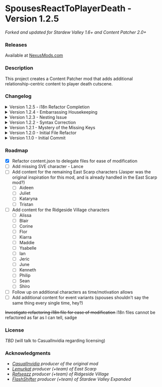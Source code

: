 # SpousesReactToPlayerDeath - Version 1.2.5
_Forked and updated for Stardew Valley 1.6+ and Content Patcher 2.0+_

### Releases
Available at [NexusMods.com]

### Description
This project creates a Content Patcher mod that adds additional relationship-centric content to player death cutscene.

### Changelog
<details>
  <summary>Version 1.2.5 - i18n Refactor Completion</summary>

  - Finished refactoring all remaining hard-coded strings into i18n entries
</details>
<details>
  <summary>Version 1.2.4 - Embarrassing Housekeeping</summary>

  - Fixed the update key in manifest.json (for realsies this time)
  - Created a nested folder in NexusMods releases for unzipping into users' Mods folders
</details>
<details>
  <summary>Version 1.2.3 - Nesting Issue</summary>

  - Fixed improper nesting issue in ElliottsLetters.json
</details>
<details>
  <summary>Version 1.2.2 - Syntax Correction</summary>

  - Fixed missing comma in content.json
  - Started creating i18n entries for the missing permitted characters (each character is commented out until finished)
</details>
<details>
  <summary>Version 1.2.1 - Mystery of the Missing Keys</summary>

  - Fixed missing nexusmods update key in manifest.json
</details>
<details>
  <summary>Version 1.2.0 - Initial File Refactor</summary>

  - Refactored content.json into easily manageable delegate files (and for future randomization?)
  - Normalized indentation throughout all files
  - Added comments everywhere, both as informal section titles and as TODO reminders
  - Uploaded publicly to NexusMods.com
  - Switched repository from private to public
</details>
<details>
  <summary>Version 1.1.0 - Initial Commit</summary>

  - Uploaded original project before attempts to update/expand
  - Received permission from the East Scarp, Ridgeside Village, and Stardew Valley Expanded authors to include/retain their characters
</details>

### Roadmap
- [x] Refactor content.json to delegate files for ease of modification
- [ ] Add missing SVE character - Lance
- [ ] Add content for the remaining East Scarp characters (Jasper was the original inspiration for this mod, and is already handled in the East Scarp mod?)
  - [ ] Aideen
  - [ ] Juliet
  - [ ] Kataryna
  - [ ] Tristan
- [ ] Add content for the Ridgeside Village characters
  - [ ] Alissa
  - [ ] Blair
  - [ ] Corine
  - [ ] Flor
  - [ ] Kiarra
  - [ ] Maddie
  - [ ] Ysabelle
  - [ ] Ian
  - [ ] Jeric
  - [ ] June
  - [ ] Kenneth
  - [ ] Philip
  - [ ] Sean
  - [ ] Shiro
- [ ] Follow up on additional characters as time/motivation allows
- [ ] Add additional content for event variants (spouses shouldn't say the same thing every single time, hey?)

~~Investigate refactoring i18n file for ease of modification~~ i18n files cannot be refactored as far as I can tell, sadge

### License
_TBD_ (will talk to CasualInvidia regarding licensing)

### Acknowledgments
- _[CasualInvidia] producer of the original mod_
- _[Lemurkat] producer (+team) of East Scarp_
- _[Rafseazz] producer (+team) of Ridgeside Village_
- _[FlashShifter] producer (+team) of Stardew Valley Expanded_ 


[NexusMods.com]: <https://www.nexusmods.com/stardewvalley/mods/24668/>
[CasualInvidia]: <https://www.nexusmods.com/stardewvalley/users/105860563>
[Lemurkat]: <https://www.nexusmods.com/stardewvalley/users/68088657>
[Rafseazz]: <https://www.nexusmods.com/stardewvalley/users/66167516>
[FlashShifter]: <http://www.nexusmods.com/stardewvalley/users/46021252>
